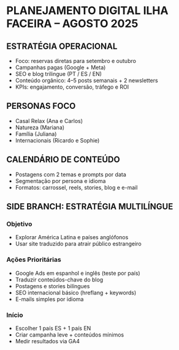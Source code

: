 # PLANEJAMENTO DIGITAL ILHA FACEIRA – AGOSTO 2025

## ESTRATÉGIA OPERACIONAL
- Foco: reservas diretas para setembro e outubro
- Campanhas pagas (Google + Meta)
- SEO e blog trilingue (PT / ES / EN)
- Conteúdo orgânico: 4–5 posts semanais + 2 newsletters
- KPIs: engajamento, conversão, tráfego e ROI

## PERSONAS FOCO
- Casal Relax (Ana e Carlos)
- Natureza (Mariana)
- Família (Juliana)
- Internacionais (Ricardo e Sophie)

## CALENDÁRIO DE CONTEÚDO
- Postagens com 2 temas e prompts por data
- Segmentação por persona e idioma
- Formatos: carrossel, reels, stories, blog e e-mail

## SIDE BRANCH: ESTRATÉGIA MULTILÍNGUE

### Objetivo
- Explorar América Latina e países anglófonos
- Usar site traduzido para atrair público estrangeiro

### Ações Prioritárias
- Google Ads em espanhol e inglês (teste por país)
- Traduzir conteúdos-chave do blog
- Postagens e stories bilíngues
- SEO internacional básico (hreflang + keywords)
- E-mails simples por idioma

### Início
- Escolher 1 país ES + 1 país EN
- Criar campanha leve + conteúdos mínimos
- Medir resultados via GA4
